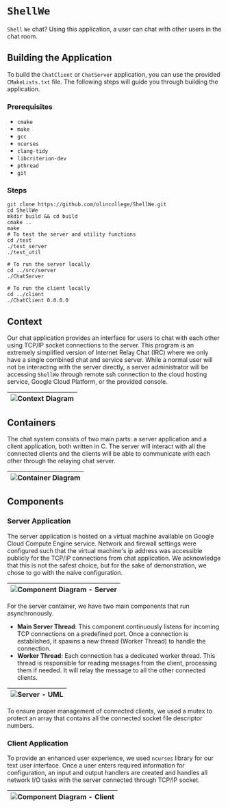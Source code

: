 # `ShellWe`

`Shell` `We` chat? Using this application, a user can chat with other users in
the chat room.

## Building the Application

To build the `ChatClient` or `ChatServer` application, you can use the 
provided `CMakeLists.txt` file. The following steps will guide you through
building the application.

### Prerequisites

- `cmake`
- `make`
- `gcc`
- `ncurses` 
- `clang-tidy`
- `libcriterion-dev`
- `pthread`
- `git`

### Steps

```shell
git clone https://github.com/olincollege/ShellWe.git
cd ShellWe
mkdir build && cd build
cmake ..
make
# To test the server and utility functions
cd /test
./test_server
./test_util

# To run the server locally
cd ../src/server
./ChatServer

# To run the client locally
cd ../client
./ChatClient 0.0.0.0
```

## Context

Our chat application provides an interface for users to chat with each other
using TCP/IP socket connections to the server. This program is an extremely
simplified version of Internet Relay Chat (IRC) where we only have a single
combined chat and service server. While a normal user will not be interacting
with the server directly, a server administrator will be accessing `ShellWe`
through remote ssh connection to the cloud hosting service, Google Cloud
Platform, or the provided console.

| ![Context Diagram](./docs/context.jpg) | 
|----------------------------------------|

## Containers

The chat system consists of two main parts: a server application and a client
application, both written in C. The server will interact with all the connected
clients and the clients will be able to communicate with each other through the
relaying chat server.

| ![Container Diagram](./docs/container.jpg) |
|--------------------------------------------|

## Components

### Server Application

The server application is hosted on a virtual machine available on Google Cloud
Compute Engine service. Network and firewall settings were configured such that
the virtual machine's ip address was accessible publicly for the TCP/IP
connections from chat application. We acknowledge that this is not the safest
choice, but for the sake of demonstration, we chose to go with the naive
configuration.

| ![Component Diagram - Server](./docs/component_server.jpg) | 
|------------------------------------------------------------|

For the server container, we have two main components that run asynchronously.

- **Main Server Thread**: This component continuously listens for incoming TCP
  connections on a predefined port. Once a connection is established, it spawns
  a new thread (Worker Thread) to handle the connection.
- **Worker Thread**: Each connection has a dedicated worker thread. This thread
  is responsible for reading messages from the client, processing them if
  needed. It will relay the message to all the other connected clients.

| ![Server - UML](./docs/server_uml.svg) |
|----------------------------------------|

To ensure proper management of connected clients, we used a mutex to protect an
array that contains all the connected socket file descriptor numbers.

### Client Application

To provide an enhanced user experience, we used `ncurses` library for our text
user interface. Once a user enters required information for configuration, an
input and output handlers are created and handles all network I/O tasks with the
server connected through TCP/IP socket.

| ![Component Diagram - Client](./docs/component_client.jpg) |
|------------------------------------------------------------|

